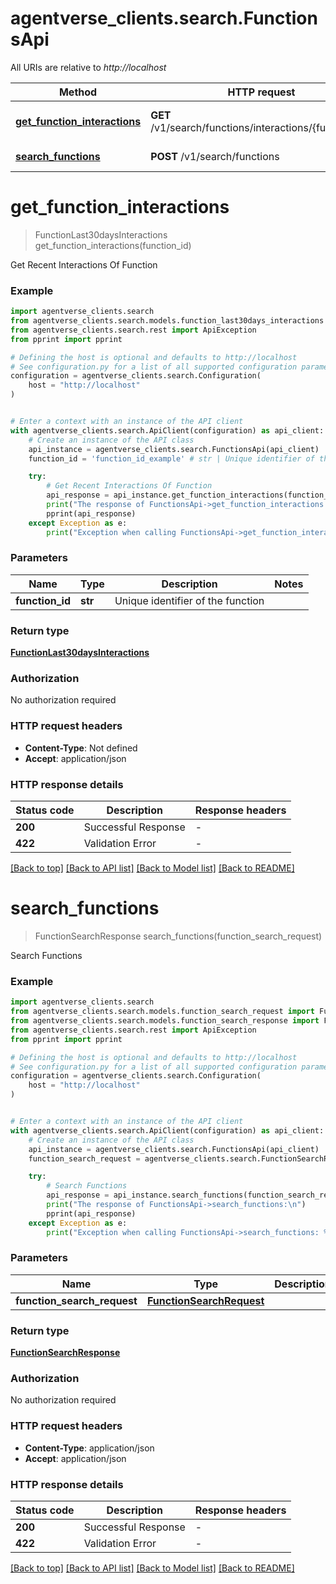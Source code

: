 # agentverse_clients.search.FunctionsApi

All URIs are relative to *http://localhost*

Method | HTTP request | Description
------------- | ------------- | -------------
[**get_function_interactions**](FunctionsApi.md#get_function_interactions) | **GET** /v1/search/functions/interactions/{function_id} | Get Recent Interactions Of Function
[**search_functions**](FunctionsApi.md#search_functions) | **POST** /v1/search/functions | Search Functions


# **get_function_interactions**
> FunctionLast30daysInteractions get_function_interactions(function_id)

Get Recent Interactions Of Function

### Example


```python
import agentverse_clients.search
from agentverse_clients.search.models.function_last30days_interactions import FunctionLast30daysInteractions
from agentverse_clients.search.rest import ApiException
from pprint import pprint

# Defining the host is optional and defaults to http://localhost
# See configuration.py for a list of all supported configuration parameters.
configuration = agentverse_clients.search.Configuration(
    host = "http://localhost"
)


# Enter a context with an instance of the API client
with agentverse_clients.search.ApiClient(configuration) as api_client:
    # Create an instance of the API class
    api_instance = agentverse_clients.search.FunctionsApi(api_client)
    function_id = 'function_id_example' # str | Unique identifier of the function

    try:
        # Get Recent Interactions Of Function
        api_response = api_instance.get_function_interactions(function_id)
        print("The response of FunctionsApi->get_function_interactions:\n")
        pprint(api_response)
    except Exception as e:
        print("Exception when calling FunctionsApi->get_function_interactions: %s\n" % e)
```



### Parameters


Name | Type | Description  | Notes
------------- | ------------- | ------------- | -------------
 **function_id** | **str**| Unique identifier of the function | 

### Return type

[**FunctionLast30daysInteractions**](FunctionLast30daysInteractions.md)

### Authorization

No authorization required

### HTTP request headers

 - **Content-Type**: Not defined
 - **Accept**: application/json

### HTTP response details

| Status code | Description | Response headers |
|-------------|-------------|------------------|
**200** | Successful Response |  -  |
**422** | Validation Error |  -  |

[[Back to top]](#) [[Back to API list]](../README.md#documentation-for-api-endpoints) [[Back to Model list]](../README.md#documentation-for-models) [[Back to README]](../README.md)

# **search_functions**
> FunctionSearchResponse search_functions(function_search_request)

Search Functions

### Example


```python
import agentverse_clients.search
from agentverse_clients.search.models.function_search_request import FunctionSearchRequest
from agentverse_clients.search.models.function_search_response import FunctionSearchResponse
from agentverse_clients.search.rest import ApiException
from pprint import pprint

# Defining the host is optional and defaults to http://localhost
# See configuration.py for a list of all supported configuration parameters.
configuration = agentverse_clients.search.Configuration(
    host = "http://localhost"
)


# Enter a context with an instance of the API client
with agentverse_clients.search.ApiClient(configuration) as api_client:
    # Create an instance of the API class
    api_instance = agentverse_clients.search.FunctionsApi(api_client)
    function_search_request = agentverse_clients.search.FunctionSearchRequest() # FunctionSearchRequest | 

    try:
        # Search Functions
        api_response = api_instance.search_functions(function_search_request)
        print("The response of FunctionsApi->search_functions:\n")
        pprint(api_response)
    except Exception as e:
        print("Exception when calling FunctionsApi->search_functions: %s\n" % e)
```



### Parameters


Name | Type | Description  | Notes
------------- | ------------- | ------------- | -------------
 **function_search_request** | [**FunctionSearchRequest**](FunctionSearchRequest.md)|  | 

### Return type

[**FunctionSearchResponse**](FunctionSearchResponse.md)

### Authorization

No authorization required

### HTTP request headers

 - **Content-Type**: application/json
 - **Accept**: application/json

### HTTP response details

| Status code | Description | Response headers |
|-------------|-------------|------------------|
**200** | Successful Response |  -  |
**422** | Validation Error |  -  |

[[Back to top]](#) [[Back to API list]](../README.md#documentation-for-api-endpoints) [[Back to Model list]](../README.md#documentation-for-models) [[Back to README]](../README.md)

